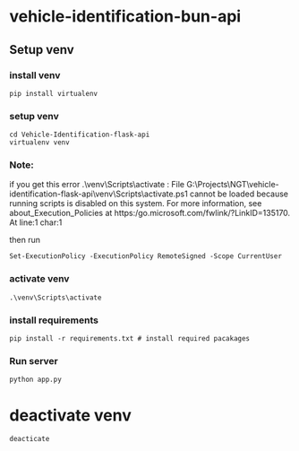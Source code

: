 # vehicle-identification-bun-api

## Setup venv

### install venv
```
pip install virtualenv
```

### setup venv

```
cd Vehicle-Identification-flask-api
virtualenv venv
```

### Note:
if you get this error 
.\venv\Scripts\activate : File G:\Projects\NGT\vehicle-identification-flask-api\venv\Scripts\activate.ps1 cannot be loaded because running scripts is disabled on this system. For more information, see about_Execution_Policies at 
https:/go.microsoft.com/fwlink/?LinkID=135170.
At line:1 char:1

then run 
```
Set-ExecutionPolicy -ExecutionPolicy RemoteSigned -Scope CurrentUser
```


### activate venv
```
.\venv\Scripts\activate 
```

### install requirements

```
pip install -r requirements.txt # install required pacakages
```

### Run server
```
python app.py
```

# deactivate venv
```
deacticate
```

